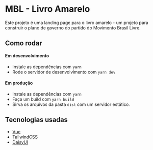 # MBL - Livro Amarelo

Este projeto é uma landing page para o livro amarelo - um projeto para construir o plano de governo do partido do Movimento Brasil Livre.

## Como rodar

#### Em desenvolvimento
- Instale as dependências com `yarn`
- Rode o servidor de desenvolvimento com `yarn dev`

#### Em produção

- Instale as dependências com `yarn`
- Faça um build com `yarn build`
- Sirva os arquivos da pasta `dist` com um servidor estático.


## Tecnologias usadas

- [Vue](https://vuejs.org/)
- [TailwindCSS](https://tailwindcss.com/)
- [DaisyUI](https://daisyui.com/)